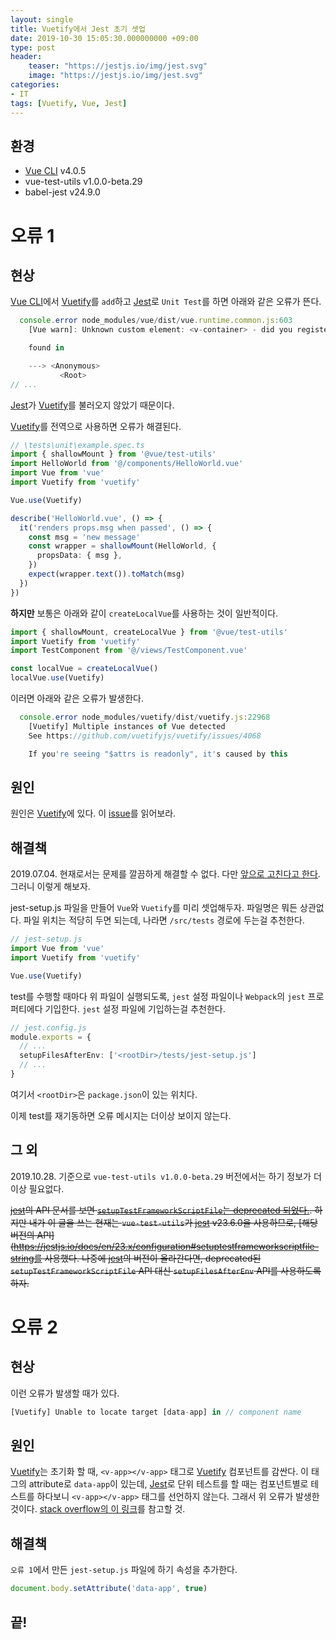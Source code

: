 ```yaml
---
layout: single
title: Vuetify에서 Jest 초기 셋업
date: 2019-10-30 15:05:30.000000000 +09:00
type: post
header:
    teaser: "https://jestjs.io/img/jest.svg"
    image: "https://jestjs.io/img/jest.svg"
categories:
- IT
tags: [Vuetify, Vue, Jest]
---
```


## 환경

* [Vue CLI] v4.0.5
* vue-test-utils v1.0.0-beta.29
* babel-jest v24.9.0

# 오류 1

## 현상

[Vue CLI]에서 [Vuetify]를 `add`하고 [Jest]로 `Unit Test`를 하면 아래와 같은 오류가 뜬다.

```typescript
  console.error node_modules/vue/dist/vue.runtime.common.js:603
    [Vue warn]: Unknown custom element: <v-container> - did you register the component correctly? For recursive components, make sure to provide the "name" option.

    found in

    ---> <Anonymous>
           <Root>
// ...
```

[Jest]가 [Vuetify]를 불러오지 않았기 때문이다.

[Vuetify]를 전역으로 사용하면 오류가 해결된다.

```typescript
// \tests\unit\example.spec.ts
import { shallowMount } from '@vue/test-utils'
import HelloWorld from '@/components/HelloWorld.vue'
import Vue from 'vue'
import Vuetify from 'vuetify'

Vue.use(Vuetify)

describe('HelloWorld.vue', () => {
  it('renders props.msg when passed', () => {
    const msg = 'new message'
    const wrapper = shallowMount(HelloWorld, {
      propsData: { msg },
    })
    expect(wrapper.text()).toMatch(msg)
  })
})
```

<b>하지만</b> 보통은 아래와 같이 `createLocalVue`를 사용하는 것이 일반적이다.

```typescript
import { shallowMount, createLocalVue } from '@vue/test-utils'
import Vuetify from 'vuetify'
import TestComponent from '@/views/TestComponent.vue'

const localVue = createLocalVue()
localVue.use(Vuetify)
```

이러면 아래와 같은 오류가 발생한다.

```typescript
  console.error node_modules/vuetify/dist/vuetify.js:22968
    [Vuetify] Multiple instances of Vue detected
    See https://github.com/vuetifyjs/vuetify/issues/4068

    If you're seeing "$attrs is readonly", it's caused by this
```

## 원인

원인은 [Vuetify]에 있다. 이 [issue](https://github.com/vuetifyjs/vuetify/issues/4964#issuecomment-477933121)를 읽어보라.

## 해결책

2019.07.04. 현재로서는 문제를 깔끔하게 해결할 수 없다. 다만 [앞으로 고친다고 한다](https://github.com/vuetifyjs/vuetify/issues/4964#issuecomment-500574050). 그러니 이렇게 해보자.

jest-setup.js 파일을 만들어 `Vue`와 `Vuetify`를 미리 셋업해두자. 파일명은 뭐든 상관없다. 파일 위치는 적당히 두면 되는데, 나라면 `/src/tests` 경로에 두는걸 추천한다.

```typescript
// jest-setup.js
import Vue from 'vue'
import Vuetify from 'vuetify'

Vue.use(Vuetify)
```

test를 수행할 때마다 위 파일이 실행되도록, `jest` 설정 파일이나 `Webpack`의 `jest` 프로퍼티에다 기입한다. `jest` 설정 파일에 기입하는걸 추천한다.

```typescript
// jest.config.js
module.exports = {
  // ...
  setupFilesAfterEnv: ['<rootDir>/tests/jest-setup.js']
  // ...
}  
```

여기서 `<rootDir>`은 `package.json`이 있는 위치다.

이제 test를 재기동하면 오류 메시지는 더이상 보이지 않는다.

## 그 외

2019.10.28. 기준으로 `vue-test-utils v1.0.0-beta.29` 버전에서는 하기 정보가 더이상 필요없다.

~~[jest]의 API 문서를 보면 [`setupTestFrameworkScriptFile`는 deprecated 되었다.](https://jestjs.io/docs/en/configuration#setupfilesafterenv-array). 하지만 내가 이 글을 쓰는 현재는 `vue-test-utils`가 [jest] v23.6.0을 사용하므로, [해당 버전의 API](https://jestjs.io/docs/en/23.x/configuration#setuptestframeworkscriptfile-string를 사용했다. 나중에 [jest]의 버전이 올라간다면, deprecated된 `setupTestFrameworkScriptFile` API 대신 `setupFilesAfterEnv` API를 사용하도록 하자.~~

# 오류 2

## 현상

이런 오류가 발생할 때가 있다.

```javascript
[Vuetify] Unable to locate target [data-app] in // component name
```

## 원인

[Vuetify]는 초기화 할 때, `<v-app></v-app>` 태그로 [Vuetify] 컴포넌트를 감싼다. 이 태그의 attribute로 `data-app`이 있는데, [Jest]로 단위 테스트를 할 때는 컴포넌트별로 테스트를 하다보니 `<v-app></v-app>` 태그를 선언하지 않는다. 그래서 위 오류가 발생한 것이다. [stack overflow의 이 링크](https://stackoverflow.com/questions/51596881/vuetify-issue-with-v-menu/51598858#51598858)를 참고할 것.

## 해결책

`오류 1`에서 만든 `jest-setup.js` 파일에 하기 속성을 추가한다.

```javascript
document.body.setAttribute('data-app', true)
```

## 끝!

[Vuetify]: https://github.com/vuetifyjs/vuetify
[Jest]: https://jestjs.io/
[Vue CLI]: (https://cli.vuejs.org/)

